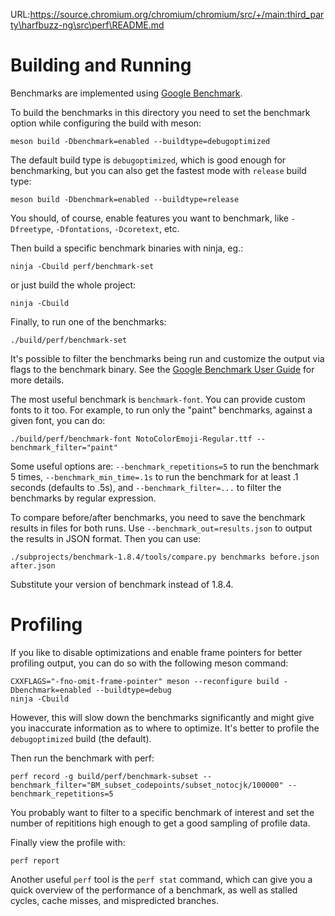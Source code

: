 URL:https://source.chromium.org/chromium/chromium/src/+/main:third_party\harfbuzz-ng\src\perf\README.md
# Building and Running

Benchmarks are implemented using [Google Benchmark](https://github.com/google/benchmark).

To build the benchmarks in this directory you need to set the benchmark
option while configuring the build with meson:
```
meson build -Dbenchmark=enabled --buildtype=debugoptimized
```

The default build type is `debugoptimized`, which is good enough for
benchmarking, but you can also get the fastest mode with `release`
build type:
```
meson build -Dbenchmark=enabled --buildtype=release
```

You should, of course, enable features you want to benchmark, like
`-Dfreetype`, `-Dfontations`, `-Dcoretext`, etc.

Then build a specific benchmark binaries with ninja, eg.:
```
ninja -Cbuild perf/benchmark-set
```
or just build the whole project:
```
ninja -Cbuild
```

Finally, to run one of the benchmarks:

```
./build/perf/benchmark-set
```

It's possible to filter the benchmarks being run and customize the output
via flags to the benchmark binary. See the
[Google Benchmark User Guide](https://github.com/google/benchmark/blob/main/docs/user_guide.md#user-guide) for more details.

The most useful benchmark is `benchmark-font`. You can provide custom fonts to it too.
For example, to run only the "paint" benchmarks, against a given font, you can do:
```
./build/perf/benchmark-font NotoColorEmoji-Regular.ttf --benchmark_filter="paint"
```

Some useful options are: `--benchmark_repetitions=5` to run the benchmark 5 times,
`--benchmark_min_time=.1s` to run the benchmark for at least .1 seconds (defaults
to .5s), and `--benchmark_filter=...` to filter the benchmarks by regular expression.

To compare before/after benchmarks, you need to save the benchmark results in files
for both runs. Use `--benchmark_out=results.json` to output the results in JSON format.
Then you can use:
```
./subprojects/benchmark-1.8.4/tools/compare.py benchmarks before.json after.json
```
Substitute your version of benchmark instead of 1.8.4.

# Profiling

If you like to disable optimizations and enable frame pointers for better profiling output,
you can do so with the following meson command:
```
CXXFLAGS="-fno-omit-frame-pointer" meson --reconfigure build -Dbenchmark=enabled --buildtype=debug
ninja -Cbuild
```
However, this will slow down the benchmarks significantly and might give you inaccurate
information as to where to optimize. It's better to profile the `debugoptimized` build (the default).

Then run the benchmark with perf:
```
perf record -g build/perf/benchmark-subset --benchmark_filter="BM_subset_codepoints/subset_notocjk/100000" --benchmark_repetitions=5
```
You probably want to filter to a specific benchmark of interest and set the number of
repititions high enough to get a good sampling of profile data.

Finally view the profile with:

```
perf report
```

Another useful `perf` tool is the `perf stat` command, which can give you a quick overview
of the performance of a benchmark, as well as stalled cycles, cache misses, and mispredicted branches.
